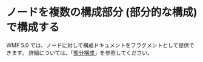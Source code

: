 # ノードを複数の構成部分 (部分的な構成) で構成する

WMF 5.0 では、ノードに対して構成ドキュメントをフラグメントとして提供できます。 詳細については、「[部分構成](https://msdn.microsoft.com/powershell/dsc/partialconfigs)」を参照してください。


<!--HONumber=Jul16_HO1-->



